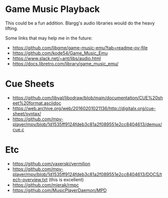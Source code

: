 # Game Music Playback

This could be a fun addition. Blargg's audio libraries would do the heavy lifting.

Some links that may help me in the future:
- https://github.com/libgme/game-music-emu?tab=readme-ov-file
- https://github.com/kode54/Game_Music_Emu
- https://www.slack.net/~ant/libs/audio.html
- https://docs.libretro.com/library/game_music_emu/

# Cue Sheets

- https://github.com/libyal/libodraw/blob/main/documentation/CUE%20sheet%20format.asciidoc
- https://web.archive.org/web/20160201021136/http://digitalx.org/cue-sheet/syntax/
- https://github.com/mpv-player/mpv/blob/1d1535ff9124fdeb3c81a2f089551e2cc8404613/demux/cue.c

# Etc

- https://github.com/vaxerski/vermilion
- https://github.com/mpv-player/mpv/blob/1d1535ff9124fdeb3c81a2f089551e2cc8404613/DOCS/tech-overview.txt (this is excellent)
- https://github.com/mierak/rmpc
- https://github.com/MusicPlayerDaemon/MPD